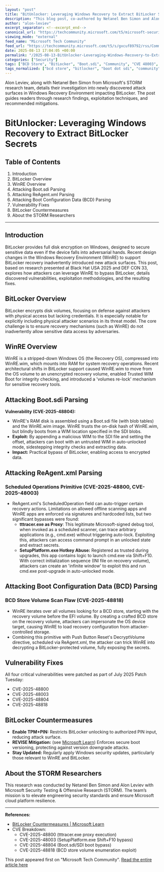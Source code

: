 ```yaml
---
layout: "post"
title: "BitUnlocker: Leveraging Windows Recovery to Extract BitLocker Secrets"
description: "This blog post, co-authored by Netanel Ben Simon and Alon Leviev from Microsoft's STORM security research team, explores a detailed security analysis of BitLocker and the Windows Recovery Environment (WinRE). It describes multiple newly discovered attack surfaces within WinRE that risk BitLocker bypass, provides technical explanations of the vulnerabilities, outlines the exploitation chains, and offers actionable countermeasures. The research led to four CVEs remediated in July 2025, demonstrating practical risk to encrypted systems and improvements needed for comprehensive volume encryption security."
author: "alon-leviev"
excerpt_separator: <!--excerpt_end-->
canonical_url: "https://techcommunity.microsoft.com/t5/microsoft-security-community/bitunlocker-leveraging-windows-recovery-to-extract-bitlocker/ba-p/4442806"
viewing_mode: "external"
feed_name: "Microsoft Tech Community"
feed_url: "https://techcommunity.microsoft.com/t5/s/gxcuf89792/rss/Community"
date: 2025-08-13 17:04:05 +00:00
permalink: "/2025-08-13-BitUnlocker-Leveraging-Windows-Recovery-to-Extract-BitLocker-Secrets.html"
categories: ["Security"]
tags: ["BCD Store", "BitLocker", "Boot.sdi", "Community", "CVE 48003", "CVE 48800", "CVE 48804", "CVE 48818", "Exploit", "Microsoft STORM", "Offline Scanning", "Patch Tuesday", "ReAgent.xml", "Recovery OS", "REVISE Mitigation", "Security", "Security Testing", "SetupPlatform.exe", "TPM+PIN", "Trusted WIM Boot", "Vulnerability Research", "Windows Recovery Environment", "WinRE"]
tags_normalized: ["bcd store", "bitlocker", "boot dot sdi", "community", "cve 48003", "cve 48800", "cve 48804", "cve 48818", "exploit", "microsoft storm", "offline scanning", "patch tuesday", "reagent dot xml", "recovery os", "revise mitigation", "security", "security testing", "setupplatform dot exe", "tpm plus pin", "trusted wim boot", "vulnerability research", "windows recovery environment", "winre"]
---
```


Alon Leviev, along with Netanel Ben Simon from Microsoft's STORM research team, details their investigation into newly discovered attack surfaces in Windows Recovery Environment impacting BitLocker. The post guides readers through research findings, exploitation techniques, and recommended mitigations.<!--excerpt_end-->

# BitUnlocker: Leveraging Windows Recovery to Extract BitLocker Secrets

## Table of Contents

1. Introduction
2. BitLocker Overview
3. WinRE Overview
4. Attacking Boot.sdi Parsing
5. Attacking ReAgent.xml Parsing
6. Attacking Boot Configuration Data (BCD) Parsing
7. Vulnerability Fixes
8. BitLocker Countermeasures
9. About the STORM Researchers

---

## Introduction

BitLocker provides full disk encryption on Windows, designed to secure sensitive data even if the device falls into adversarial hands. Recent design changes in the Windows Recovery Environment (WinRE) to support BitLocker recovery inadvertently introduced new attack surfaces. This post, based on research presented at Black Hat USA 2025 and DEF CON 33, explores how attackers can leverage WinRE to bypass BitLocker, details discovered vulnerabilities, exploitation methodologies, and the resulting fixes.

## BitLocker Overview

BitLocker encrypts disk volumes, focusing on defense against attackers with physical access but lacking credentials. It is especially notable for explicitly including physical attacker scenarios in its threat model. The core challenge is to ensure recovery mechanisms (such as WinRE) do not inadvertently allow sensitive data access by adversaries.

## WinRE Overview

WinRE is a stripped-down Windows OS (the Recovery OS), compressed into WinRE.wim, which mounts into RAM for system recovery operations. Recent architectural shifts in BitLocker support caused WinRE.wim to move from the OS volume to an unencrypted recovery volume, enabled Trusted WIM Boot for integrity checking, and introduced a 'volumes re-lock' mechanism for sensitive recovery tools.

## Attacking Boot.sdi Parsing

**Vulnerability (CVE-2025-48804):**

- WinRE's RAM disk is assembled using a Boot.sdi file (with blob tables) and the WinRE.wim image. WinRE trusts the on-disk hash of WinRE.wim, but blindly boots from a WIM location specified in the SDI blobs.
- **Exploit:** By appending a malicious WIM to the SDI file and setting the offset, attackers can boot with an untrusted WIM in auto-unlocked mode, sidestepping integrity checks and extracting data.
- **Impact:** Practical bypass of BitLocker, enabling access to encrypted data.

## Attacking ReAgent.xml Parsing

### Scheduled Operations Primitive (CVE-2025-48800, CVE-2025-48003)

- ReAgent.xml's ScheduledOperation field can auto-trigger certain recovery actions. Limitations on allowed offline scanning apps and WinRE apps are enforced via signatures and hardcoded lists, but two significant bypasses were found:
  - **tttracer.exe as Proxy**: This legitimate Microsoft-signed debug tool, when invoked as a scheduled scanner, can trace arbitrary applications (e.g., cmd.exe) without triggering auto-lock. Exploiting this, attackers can access command prompt in an unlocked state and extract secrets.
  - **SetupPlatform.exe Hotkey Abuse:** Registered as trusted during upgrades, this app contains logic to launch cmd.exe via Shift+F10. With correct initialization sequence (INI file on recovery volume), attackers can create an 'infinite window' to exploit this and run cmd.exe post-upgrade in auto-unlocked mode.

## Attacking Boot Configuration Data (BCD) Parsing

### BCD Store Volume Scan Flaw (CVE-2025-48818)

- WinRE iterates over all volumes looking for a BCD store, starting with the recovery volume before the EFI volume. By creating a crafted BCD store on the recovery volume, attackers can impersonate the OS device target, causing WinRE to load recovery configuration from attacker-controlled storage.
- Combining this primitive with Push Button Reset's DecryptVolume directive, scheduled via ReAgent.xml, the attacker can trick WinRE into decrypting a BitLocker-protected volume, fully exposing the secrets.

## Vulnerability Fixes

All four critical vulnerabilities were patched as part of July 2025 Patch Tuesday:

- CVE-2025-48800
- CVE-2025-48003
- CVE-2025-48804
- CVE-2025-48818

## BitLocker Countermeasures

- **Enable TPM+PIN:** Restricts BitLocker unlocking to authorized PIN input, reducing attack surface.
- **REVISE Mitigation:** (see [Microsoft Learn](https://support.microsoft.com/en-us/topic/how-to-manage-the-windows-boot-manager-revocations-for-secure-boot-changes-associated-with-cve-2023-24932-41a975df-beb2-40c1-99a3-b3ff139f832d)) Enforces secure boot versioning, protecting against version downgrade attacks.
- **Stay Updated:** Regularly apply Windows security updates, particularly those relevant to WinRE and BitLocker.

## About the STORM Researchers

This research was conducted by Netanel Ben Simon and Alon Leviev with Microsoft Security Testing & Offensive Research (STORM). The team’s mission is to elevate engineering security standards and ensure Microsoft cloud platform resilience.

---

**References:**

- [BitLocker Countermeasures | Microsoft Learn](https://learn.microsoft.com/en-us/windows/security/operating-system-security/data-protection/bitlocker/countermeasures)
- CVE Breakdown:
  - CVE-2025-48800 (tttracer.exe proxy execution)
  - CVE-2025-48003 (SetupPlatform.exe Shift+F10 bypass)
  - CVE-2025-48804 (Boot.sdi/SDI boot bypass)
  - CVE-2025-48818 (BCD store volume enumeration exploit)

This post appeared first on "Microsoft Tech Community". [Read the entire article here](https://techcommunity.microsoft.com/t5/microsoft-security-community/bitunlocker-leveraging-windows-recovery-to-extract-bitlocker/ba-p/4442806)
